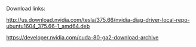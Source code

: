 Download links:

http://us.download.nvidia.com/tesla/375.66/nvidia-diag-driver-local-repo-ubuntu1604_375.66-1_amd64.deb

https://developer.nvidia.com/cuda-80-ga2-download-archive
